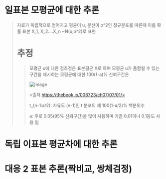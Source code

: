 # 일표본 모평균에 대한 추론
>
> 자료가 독립적으로 얻어지고 평균이 u, 분산이 o^2인 정규분포를 따른때 이를 확률 표본 X_1, X_2....X_n ~N(u,o^2)로 표현
>
> # 추정
>
> > 모평균 u에 대한 점추정은 표본평균 X로 하며 모평균 u가 폼함될 수 있는 구간을 제시하는 모평균에 대한 100(1-a)% 신뢰구간은
> >
> >![image](https://user-images.githubusercontent.com/65435447/165915646-ea889008-841f-4490-a014-8b4cbc25a403.png)
> >
> ><출처 https://thebook.io/006723/ch07/07/01/>
> >
> >t_(n-1:a/2): 자유도 (n-1)인 t 분포의 제 100(1-a/2)% 백분위수
> >
> >a: 주로 0.05(95% 신뢰구간)을 많이 사용하며 가끔 0.01이나 0.1등도 사용 됨
> >


# 독립 이표본 평균차에 대한 추론



# 대응 2 표본 추론(짝비교, 쌍체검정)

